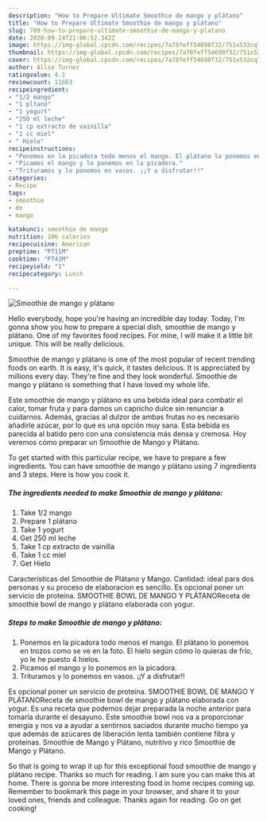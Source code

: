 ```yaml
---
description: "How to Prepare Ultimate Smoothie de mango y plátano"
title: "How to Prepare Ultimate Smoothie de mango y plátano"
slug: 789-how-to-prepare-ultimate-smoothie-de-mango-y-platano
date: 2020-09-24T21:06:52.342Z
image: https://img-global.cpcdn.com/recipes/7a78feff54698f32/751x532cq70/smoothie-de-mango-y-platano-foto-principal.jpg
thumbnail: https://img-global.cpcdn.com/recipes/7a78feff54698f32/751x532cq70/smoothie-de-mango-y-platano-foto-principal.jpg
cover: https://img-global.cpcdn.com/recipes/7a78feff54698f32/751x532cq70/smoothie-de-mango-y-platano-foto-principal.jpg
author: Allie Turner
ratingvalue: 4.1
reviewcount: 11663
recipeingredient:
- "1/2 mango"
- "1 pltano"
- "1 yogurt"
- "250 ml leche"
- "1 cp extracto de vainilla"
- "1 cc miel"
- " Hielo"
recipeinstructions:
- "Ponemos en la picadora todo menos el mango. El plátano lo ponemos en trozos como se ve en la foto. El hielo según cómo lo quieras de frío, yo le he puesto 4 hielos."
- "Picamos el mango y lo ponemos en la picadora."
- "Trituramos y lo ponemos en vasos. ¡¡Y a disfrutar!!"
categories:
- Recipe
tags:
- smoothie
- de
- mango

katakunci: smoothie de mango 
nutrition: 106 calories
recipecuisine: American
preptime: "PT11M"
cooktime: "PT43M"
recipeyield: "1"
recipecategory: Lunch

---
```



![Smoothie de mango y plátano](https://img-global.cpcdn.com/recipes/7a78feff54698f32/751x532cq70/smoothie-de-mango-y-platano-foto-principal.jpg)

Hello everybody, hope you're having an incredible day today. Today, I'm gonna show you how to prepare a special dish, smoothie de mango y plátano. One of my favorites food recipes. For mine, I will make it a little bit unique. This will be really delicious.

Smoothie de mango y plátano is one of the most popular of recent trending foods on earth. It is easy, it's quick, it tastes delicious. It is appreciated by millions every day. They're fine and they look wonderful. Smoothie de mango y plátano is something that I have loved my whole life.

Este smoothie de mango y plátano es una bebida ideal para combatir el calor, tomar fruta y para darnos un capricho dulce sin renunciar a cuidarnos. Además, gracias al dulzor de ambas frutas no es necesario añadirle azúcar, por lo que es una opción muy sana. Esta bebida es parecida al batido pero con una consistencia más densa y cremosa. Hoy veremos cómo preparar un Smoothie de Mango y Plátano.


To get started with this particular recipe, we have to prepare a few ingredients. You can have smoothie de mango y plátano using 7 ingredients and 3 steps. Here is how you cook it.

<!--inarticleads1-->

##### The ingredients needed to make Smoothie de mango y plátano:

1. Take 1/2 mango
1. Prepare 1 plátano
1. Take 1 yogurt
1. Get 250 ml leche
1. Take 1 cp extracto de vainilla
1. Take 1 cc miel
1. Get  Hielo


Características del Smoothie de Plátano y Mango. Cantidad: ideal para dos personas y su proceso de elaboracion es sencillo. Es opcional poner un servicio de proteína. SMOOTHIE BOWL DE MANGO Y PLÁTANOReceta de smoothie bowl de mango y plátano elaborada con yogur. 

<!--inarticleads2-->

##### Steps to make Smoothie de mango y plátano:

1. Ponemos en la picadora todo menos el mango. El plátano lo ponemos en trozos como se ve en la foto. El hielo según cómo lo quieras de frío, yo le he puesto 4 hielos.
1. Picamos el mango y lo ponemos en la picadora.
1. Trituramos y lo ponemos en vasos. ¡¡Y a disfrutar!!


Es opcional poner un servicio de proteína. SMOOTHIE BOWL DE MANGO Y PLÁTANOReceta de smoothie bowl de mango y plátano elaborada con yogur. Es una receta que podemos dejar preparada la noche anterior para tomarla durante el desayuno. Este smoothie bowl nos va a proporcionar energía y nos va a ayudar a sentirnos saciados durante mucho tiempo ya que además de azúcares de liberación lenta también contiene fibra y proteínas. Smoothie de Mango y Plátano, nutritivo y rico Smoothie de Mango y Plátano. 

So that is going to wrap it up for this exceptional food smoothie de mango y plátano recipe. Thanks so much for reading. I am sure you can make this at home. There is gonna be more interesting food in home recipes coming up. Remember to bookmark this page in your browser, and share it to your loved ones, friends and colleague. Thanks again for reading. Go on get cooking!
